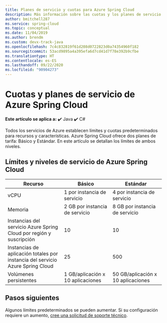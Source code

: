 ```yaml
---
title: Planes de servicio y cuotas para Azure Spring Cloud
description: Más información sobre las cuotas y los planes de servicio de Azure Spring Cloud
author: bmitchell287
ms.service: spring-cloud
ms.topic: conceptual
ms.date: 11/04/2019
ms.author: brendm
ms.custom: devx-track-java
ms.openlocfilehash: 7c4c832819f61d208d0722823d0a74354960f182
ms.sourcegitcommit: 53acd9895a4a395efa6d7cd41d7f78e392b9cfbe
ms.translationtype: HT
ms.contentlocale: es-ES
ms.lasthandoff: 09/22/2020
ms.locfileid: "90904273"
---
```

# <a name="quotas-and-service-plans-for-azure-spring-cloud"></a>Cuotas y planes de servicio de Azure Spring Cloud

**Este artículo se aplica a:** ✔️ Java ✔️ C#

Todos los servicios de Azure establecen límites y cuotas predeterminados para recursos y características.   Azure Spring Cloud ofrece dos planes de tarifa: Básico y Estándar. En este artículo se detallan los límites de ambos niveles.

## <a name="azure-spring-cloud-service-tiers-and-limits"></a>Límites y niveles de servicio de Azure Spring Cloud

| Recurso | Básico | Estándar
------- | ------- | -------
vCPU | 1 por instancia de servicio | 4 por instancia de servicio
Memoria | 2 GB por instancia de servicio | 8 GB por instancia de servicio
Instancias del servicio Azure Spring Cloud por región y suscripción | 10 | 10
Instancias de aplicación totales por instancia del servicio Azure Spring Cloud | 25 | 500
Volúmenes persistentes | 1 GB/aplicación x 10 aplicaciones | 50 GB/aplicación x 10 aplicaciones

## <a name="next-steps"></a>Pasos siguientes

Algunos límites predeterminados se pueden aumentar. Si su configuración requiere un aumento, [cree una solicitud de soporte técnico](https://docs.microsoft.com/azure/azure-portal/supportability/how-to-create-azure-support-request).
